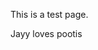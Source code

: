 <!DOCTYPE HTML>
<html>
  <body>
    <p>This is a test page.</p>
    <span style="font-size"73em">Jayy loves pootis</span>
  </body>
</html>
